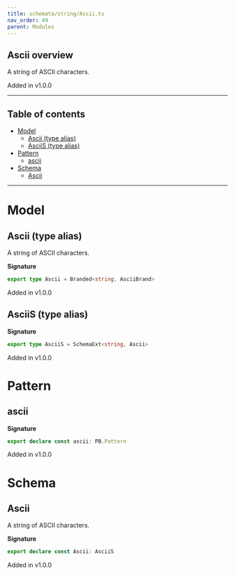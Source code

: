 ```yaml
---
title: schemata/string/Ascii.ts
nav_order: 49
parent: Modules
---
```


## Ascii overview

A string of ASCII characters.

Added in v1.0.0

---

<h2 class="text-delta">Table of contents</h2>

- [Model](#model)
  - [Ascii (type alias)](#ascii-type-alias)
  - [AsciiS (type alias)](#asciis-type-alias)
- [Pattern](#pattern)
  - [ascii](#ascii)
- [Schema](#schema)
  - [Ascii](#ascii)

---

# Model

## Ascii (type alias)

A string of ASCII characters.

**Signature**

```ts
export type Ascii = Branded<string, AsciiBrand>
```

Added in v1.0.0

## AsciiS (type alias)

**Signature**

```ts
export type AsciiS = SchemaExt<string, Ascii>
```

Added in v1.0.0

# Pattern

## ascii

**Signature**

```ts
export declare const ascii: PB.Pattern
```

Added in v1.0.0

# Schema

## Ascii

A string of ASCII characters.

**Signature**

```ts
export declare const Ascii: AsciiS
```

Added in v1.0.0
